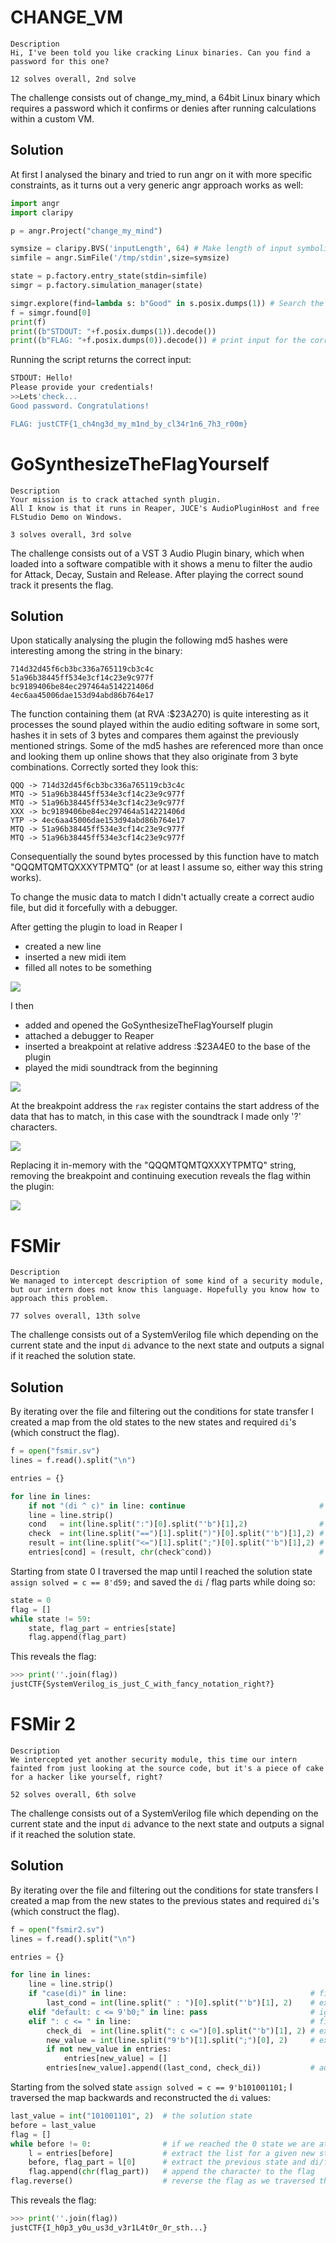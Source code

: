 # CHANGE_VM

    Description
    Hi, I've been told you like cracking Linux binaries. Can you find a password for this one?
    
    12 solves overall, 2nd solve
    
The challenge consists out of change_my_mind, a 64bit Linux binary which requires a password which it confirms or denies after running calculations within a custom VM.

## Solution

At first I analysed the binary and tried to run angr on it with more specific constraints, as it turns out a very generic angr approach works as well:

```python
import angr
import claripy

p = angr.Project("change_my_mind")

symsize = claripy.BVS('inputLength', 64) # Make length of input symbolic as it has to be 41 characters
simfile = angr.SimFile('/tmp/stdin',size=symsize)

state = p.factory.entry_state(stdin=simfile)
simgr = p.factory.simulation_manager(state)

simgr.explore(find=lambda s: b"Good" in s.posix.dumps(1)) # Search the path that leads to "Good password"
f = simgr.found[0]
print(f)
print((b"STDOUT: "+f.posix.dumps(1)).decode())
print((b"FLAG: "+f.posix.dumps(0)).decode()) # print input for the correct path, which is the flag
```

Running the script returns the correct input:
```bash
STDOUT: Hello!
Please provide your credentials!
>>Lets'check...
Good password. Congratulations!

FLAG: justCTF{1_ch4ng3d_my_m1nd_by_cl34r1n6_7h3_r00m}
```

# GoSynthesizeTheFlagYourself

    Description
    Your mission is to crack attached synth plugin.
    All I know is that it runs in Reaper, JUCE's AudioPluginHost and free FLStudio Demo on Windows.
    
    3 solves overall, 3rd solve
    
The challenge consists out of a VST 3 Audio Plugin binary, which when loaded into a software compatible with it shows a menu to filter the audio for Attack, Decay, Sustain and Release.
After playing the correct sound track it presents the flag.

## Solution

Upon statically analysing the plugin the following md5 hashes were interesting among the string in the binary:

    714d32d45f6cb3bc336a765119cb3c4c
    51a96b38445ff534e3cf14c23e9c977f
    bc9189406be84ec297464a514221406d
    4ec6aa45006dae153d94abd86b764e17
    
The function containing them (at RVA :$23A270) is quite interesting as it processes the sound played within the audio editing software in some sort, hashes it in sets of 3 bytes and compares them against the previously mentioned strings.
Some of the md5 hashes are referenced more than once and looking them up online shows that they also originate from 3 byte combinations.
Correctly sorted they look this:

    QQQ -> 714d32d45f6cb3bc336a765119cb3c4c
    MTQ -> 51a96b38445ff534e3cf14c23e9c977f
    MTQ -> 51a96b38445ff534e3cf14c23e9c977f
    XXX -> bc9189406be84ec297464a514221406d
    YTP -> 4ec6aa45006dae153d94abd86b764e17
    MTQ -> 51a96b38445ff534e3cf14c23e9c977f
    MTQ -> 51a96b38445ff534e3cf14c23e9c977f

Consequentially the sound bytes processed by this function have to match "QQQMTQMTQXXXYTPMTQ" (or at least I assume so, either way this string works).

To change the music data to match I didn't actually create a correct audio file, but did it forcefully with a debugger.

After getting the plugin to load in Reaper I
 - created a new line
 - inserted a new midi item 
 - filled all notes to be something

![](img/setup.PNG)

I then
 - added and opened the GoSynthesizeTheFlagYourself plugin
 - attached a debugger to Reaper
 - inserted a breakpoint at relative address :$23A4E0 to the base of the plugin
 - played the midi soundtrack from the beginning
 
![](img/breakpoint.PNG)

At the breakpoint address the `rax` register contains the start address of the data that has to match, in this case with the soundtrack I made only '?' characters.

![](img/modified.PNG)

Replacing it in-memory with the "QQQMTQMTQXXXYTPMTQ" string, removing the breakpoint and continuing execution reveals the flag within the plugin:
        
![](img/flag.PNG)

# FSMir

    Description
    We managed to intercept description of some kind of a security module, but our intern does not know this language. Hopefully you know how to approach this problem.
    
    77 solves overall, 13th solve
    
The challenge consists out of a SystemVerilog file which depending on the current state and the input `di` advance to the next state and outputs a signal if it reached the solution state.

## Solution

By iterating over the file and filtering out the conditions for state transfer I created a map from the old states to the new states and required `di`'s (which construct the flag).

```python
f = open("fsmir.sv")
lines = f.read().split("\n")

entries = {}

for line in lines:
    if not "(di ^ c)" in line: continue                              # ignore lines not related to state transfer
    line = line.strip()
    cond   = int(line.split(":")[0].split("'b")[1],2)                # extract the previous state
    check  = int(line.split("==")[1].split(")")[0].split("'b")[1],2) # extract the xor comparison value
    result = int(line.split("<=")[1].split(";")[0].split("'b")[1],2) # extract the new state
    entries[cond] = (result, chr(check^cond))                        # as "(di ^ c) == check", check^c = di
```

Starting from state 0 I traversed the map until I reached the solution state `assign solved = c == 8'd59;` and saved the `di` / flag parts while doing so:

```python
state = 0
flag = []
while state != 59:
    state, flag_part = entries[state]
    flag.append(flag_part)
```

This reveals the flag:

```python
>>> print(''.join(flag))
justCTF{SystemVerilog_is_just_C_with_fancy_notation_right?}
```


# FSMir 2

    Description
    We intercepted yet another security module, this time our intern fainted from just looking at the source code, but it's a piece of cake for a hacker like yourself, right?

    52 solves overall, 6th solve
    
The challenge consists out of a SystemVerilog file which depending on the current state and the input `di` advance to the next state and outputs a signal if it reached the solution state.

## Solution

By iterating over the file and filtering out the conditions for state transfers I created a map from the new states to the previous states and required `di`'s (which construct the flag).

```python
f = open("fsmir2.sv")
lines = f.read().split("\n")

entries = {}

for line in lines:
    line = line.strip()
    if "case(di)" in line:                                         # filter for the require previous state
        last_cond = int(line.split(" : ")[0].split("'b")[1], 2)    # extract the previous state as a number
    elif "default: c <= 9'b0;" in line: pass                       # ignore the default case as it's just a fallback
    elif ": c <= " in line:                                        # filter for the conditional state changes
        check_di  = int(line.split(": c <=")[0].split("'b")[1], 2) # extract the di value required for the state transfer
        new_value = int(line.split("9'b")[1].split(";")[0], 2)     # extract the new state value as a number
        if not new_value in entries:
            entries[new_value] = []
        entries[new_value].append((last_cond, check_di))           # add the state change to the "new state" -> (previous state, di) map
```

Starting from the solved state `assign solved = c == 9'b101001101;` I traversed the map backwards and reconstructed the `di` values:

```python
last_value = int("101001101", 2)  # the solution state
before = last_value
flag = []
while before != 0:                # if we reached the 0 state we are at a dead end
    l = entries[before]           # extract the list for a given new state
    before, flag_part = l[0]      # extract the previous state and di/flag part value, set the previous state to the new next state
    flag.append(chr(flag_part))   # append the character to the flag
flag.reverse()                    # reverse the flag as we traversed the map backwards
```

This reveals the flag:

```python
>>> print(''.join(flag))
justCTF{I_h0p3_y0u_us3d_v3r1L4t0r_0r_sth...}
```